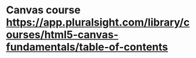 # Canvas course https://app.pluralsight.com/library/courses/html5-canvas-fundamentals/table-of-contents
